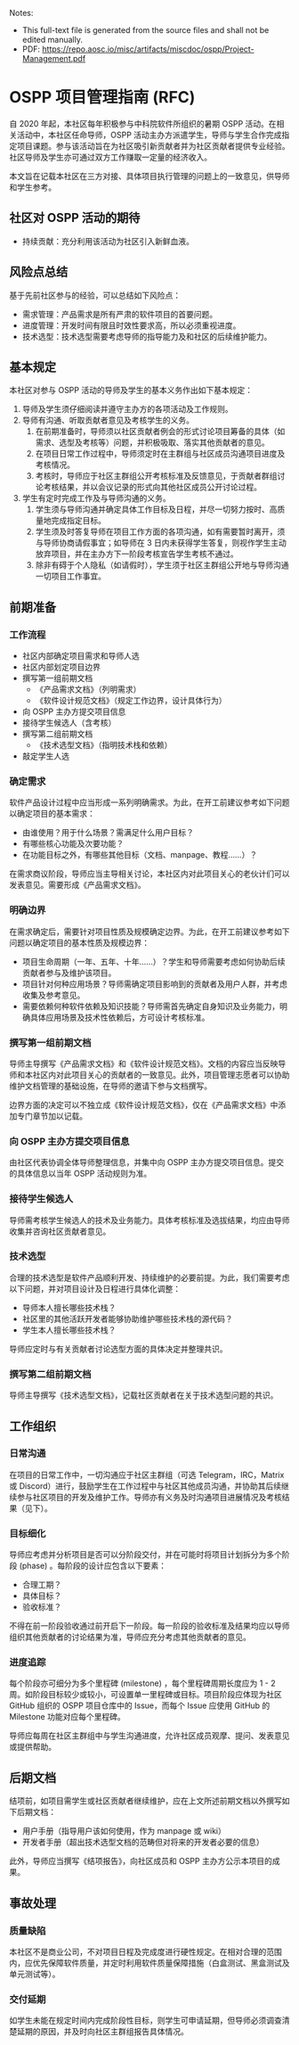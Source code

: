 Notes:

- This full-text file is generated from the source files and shall not be edited manually.
- PDF: https://repo.aosc.io/misc/artifacts/miscdoc/ospp/Project-Management.pdf



# OSPP 项目管理指南 (RFC)

自 2020 年起，本社区每年积极参与中科院软件所组织的暑期 OSPP 活动。在相关活动中，本社区任命导师，OSPP 活动主办方派遣学生，导师与学生合作完成指定项目课题。参与该活动旨在为社区吸引新贡献者并为社区贡献者提供专业经验。社区导师及学生亦可通过双方工作赚取一定量的经济收入。

本文旨在记载本社区在三方对接、具体项目执行管理的问题上的一致意见，供导师和学生参考。

## 社区对 OSPP 活动的期待

- 持续贡献：充分利用该活动为社区引入新鲜血液。

## 风险点总结

基于先前社区参与的经验，可以总结如下风险点：

- 需求管理：产品需求是所有严肃的软件项目的首要问题。
- 进度管理：开发时间有限且时效性要求高，所以必须重视进度。
- 技术选型：技术选型需要考虑导师的指导能力及和社区的后续维护能力。

## 基本规定

本社区对参与 OSPP 活动的导师及学生的基本义务作出如下基本规定：

1. 导师及学生须仔细阅读并遵守主办方的各项活动及工作规则。
2. 导师有沟通、听取贡献者意见及考核学生的义务。
   1. 在前期准备时，导师须以社区贡献者例会的形式讨论项目筹备的具体（如需求、选型及考核等）问题，并积极吸取、落实其他贡献者的意见。
   2. 在项目日常工作过程中，导师须定时在主群组与社区成员沟通项目进度及考核情况。
   3. 考核时，导师应于社区主群组公开考核标准及反馈意见，于贡献者群组讨论考核结果，并以会议记录的形式向其他社区成员公开讨论过程。
3. 学生有定时完成工作及与导师沟通的义务。
   1. 学生须与导师沟通并确定具体工作目标及日程，并尽一切努力按时、高质量地完成指定目标。
   2. 学生须及时答复导师在项目工作方面的各项沟通，如有需要暂时离开，须与导师协商请假事宜；如导师在 3 日内未获得学生答复，则视作学生主动放弃项目，并在主办方下一阶段考核宣告学生考核不通过。
   3. 除非有碍于个人隐私（如请假时），学生须于社区主群组公开地与导师沟通一切项目工作事宜。

## 前期准备

### 工作流程

- 社区内部确定项目需求和导师人选
- 社区内部划定项目边界
- 撰写第一组前期文档
  - 《产品需求文档》（列明需求）
  - 《软件设计规范文档》（规定工作边界，设计具体行为）
- 向 OSPP 主办方提交项目信息
- 接待学生候选人（含考核）
- 撰写第二组前期文档
  - 《技术选型文档》（指明技术栈和依赖）
- 敲定学生人选

### 确定需求

软件产品设计过程中应当形成一系列明确需求。为此，在开工前建议参考如下问题以确定项目的基本需求：

- 由谁使用？用于什么场景？需满足什么用户目标？
- 有哪些核心功能及次要功能？
- 在功能目标之外，有哪些其他目标（文档、manpage、教程……）？

在需求商议阶段，导师应当主导相关讨论，本社区内对此项目关心的老伙计们可以发表意见。需要形成《产品需求文档》。

### 明确边界

在需求确定后，需要针对项目性质及规模确定边界。为此，在开工前建议参考如下问题以确定项目的基本性质及规模边界：

- 项目生命周期（一年、五年、十年……）？学生和导师需要考虑如何协助后续贡献者参与及维护该项目。
- 项目针对何种应用场景？导师需确定项目影响到的贡献者及用户人群，并考虑收集及参考意见。
- 需要依赖何种软件依赖及知识技能？导师需首先确定自身知识及业务能力，明确具体应用场景及技术性依赖后，方可设计考核标准。

### 撰写第一组前期文档

导师主导撰写《产品需求文档》和《软件设计规范文档》。文档的内容应当反映导师和本社区内对此项目关心的贡献者的一致意见。此外，项目管理志愿者可以协助维护文档管理的基础设施，在导师的邀请下参与文档撰写。

边界方面的决定可以不独立成《软件设计规范文档》，仅在《产品需求文档》中添加专门章节加以记载。

### 向 OSPP 主办方提交项目信息

由社区代表协调全体导师整理信息，并集中向 OSPP 主办方提交项目信息。提交的具体信息以当年 OSPP 活动规则为准。

### 接待学生候选人

导师需考核学生候选人的技术及业务能力。具体考核标准及选拔结果，均应由导师收集并咨询社区贡献者意见。

### 技术选型

合理的技术选型是软件产品顺利开发、持续维护的必要前提。为此，我们需要考虑以下问题，并对项目设计及日程进行具体化调整：

- 导师本人擅长哪些技术栈？
- 社区里的其他活跃开发者能够协助维护哪些技术栈的源代码？
- 学生本人擅长哪些技术栈？

导师应定时与有关贡献者讨论选型方面的具体决定并整理共识。

### 撰写第二组前期文档

导师主导撰写《技术选型文档》，记载社区贡献者在关于技术选型问题的共识。

## 工作组织

### 日常沟通

在项目的日常工作中，一切沟通应于社区主群组（可选 Telegram，IRC，Matrix 或 Discord）进行，鼓励学生在工作过程中与社区其他成员沟通，并协助其后续继续参与社区项目的开发及维护工作。导师亦有义务及时沟通项目进展情况及考核结果（见下）。

### 目标细化

导师应考虑并分析项目是否可以分阶段交付，并在可能时将项目计划拆分为多个阶段 (phase) 。每阶段的设计应包含以下要素：

- 合理工期？
- 具体目标？
- 验收标准？

不得在前一阶段验收通过前开启下一阶段。每一阶段的验收标准及结果均应以导师组织其他贡献者的讨论结果为准，导师应充分考虑其他贡献者的意见。

### 进度追踪

每个阶段亦可细分为多个里程碑 (milestone) ，每个里程碑周期长度应为 1 - 2 周。如阶段目标较少或较小，可设置单一里程碑或目标。项目阶段应体现为社区 GitHub 组织的 OSPP 项目仓库中的 Issue，而每个 Issue 应使用 GitHub 的 Milestone 功能对应每个里程碑。

导师应每周在社区主群组中与学生沟通进度，允许社区成员观摩、提问、发表意见或提供帮助。

## 后期文档

结项前，如项目需学生或社区贡献者继续维护，应在上文所述前期文档以外撰写如下后期文档：

- 用户手册（指导用户该如何使用，作为 manpage 或 wiki）
- 开发者手册（超出技术选型文档的范畴但对将来的开发者必要的信息）

此外，导师应当撰写《结项报告》，向社区成员和 OSPP 主办方公示本项目的成果。

## 事故处理

### 质量缺陷

本社区不是商业公司，不对项目日程及完成度进行硬性规定。在相对合理的范围内，应优先保障软件质量，并定时利用软件质量保障措施（白盒测试、黑盒测试及单元测试等）。

### 交付延期

如学生未能在规定时间内完成阶段性目标，则学生可申请延期，但导师必须调查清楚延期的原因，并及时向社区主群组报告具体情况。
